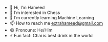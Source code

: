- 👋 Hi, I’m Hameed
- 👀 I’m interested in Chess 
- 🌱 I’m currently learning Machine Learning 
- 📫 How to reach me extrahameed@gmail.com
- 😄 Pronouns: He/Him
- ⚡ Fun fact: Chai is best drink in the world

<!---
Hmeedkn/Hmeedkn is a ✨ special ✨ repository because its `README.md` (this file) appears on your GitHub profile.
You can click the Preview link to take a look at your changes.
--->
